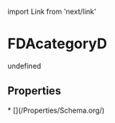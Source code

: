 import Link from 'next/link'
# FDAcategoryD

undefined

## Properties

<Grid>
* [](/Properties/Schema.org/)

</Grid>

